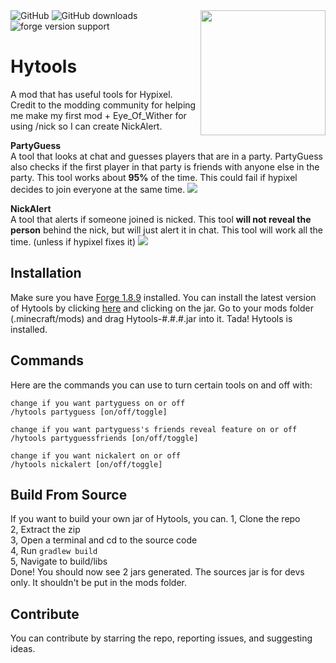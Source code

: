 <img align="right" src="https://raw.githubusercontent.com/udu3324/Hytools/main/src/main/resources/logo.png" height="200" width="200">  

<img alt="GitHub" src="https://img.shields.io/github/license/udu3324/Hytools">  

<img alt="GitHub downloads" src="https://img.shields.io/github/downloads/udu3324/hytools/total">  

<img alt="forge version support" src="https://img.shields.io/badge/mod%20loader-Forge 1.8.9-e04e14">  

# Hytools
A mod that has useful tools for Hypixel. Credit to the modding community for helping me make my first mod + Eye_Of_Wither for using /nick so I can create NickAlert.

**PartyGuess**  
A tool that looks at chat and guesses players that are in a party. PartyGuess also checks if the first player in that party is friends with anyone else in the party. This tool works about **95%** of the time. This could fail if hypixel decides to join everyone at the same time.
![](https://cdn.discordapp.com/attachments/697141987219865706/932137797601599508/unknown.png)

**NickAlert**  
A tool that alerts if someone joined is nicked. This tool **will not reveal the person** behind the nick, but will just alert it in chat. This tool will work all the time. (unless if hypixel fixes it)
![](https://cdn.discordapp.com/attachments/626565405930160148/932033762508816454/unknown.png)

## Installation
Make sure you have [Forge 1.8.9](https://files.minecraftforge.net/net/minecraftforge/forge/index_1.8.9.html) installed. You can install the latest version of Hytools by clicking [here](https://github.com/udu3324/Hytools/releases/latest) and clicking on the jar.
Go to your mods folder (.minecraft/mods) and drag Hytools-#.#.#.jar into it. Tada! Hytools is installed.

## Commands
Here are the commands you can use to turn certain tools on and off with:
```
change if you want partyguess on or off
/hytools partyguess [on/off/toggle]

change if you want partyguess's friends reveal feature on or off
/hytools partyguessfriends [on/off/toggle]

change if you want nickalert on or off
/hytools nickalert [on/off/toggle]
```

## Build From Source
If you want to build your own jar of Hytools, you can.
1, Clone the repo    
2, Extract the zip    
3, Open a terminal and cd to the source code     
4, Run `gradlew build`     
5, Navigate to build/libs     
Done! You should now see 2 jars generated. The sources jar is for devs only. It shouldn't be put in the mods folder.     

## Contribute
You can contribute by starring the repo, reporting issues, and suggesting ideas.
